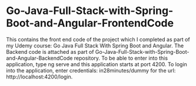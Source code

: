 # Go-Java-Full-Stack-with-Spring-Boot-and-Angular-FrontendCode
This contains the front end code of the project which I completed as part of my Udemy course: Go Java Full Stack With Spring Boot and Angular. The Backend code is attached as part of Go-Java-Full-Stack-with-Spring-Boot-and-Angular-BackendCode repository.
To be able to enter into this application, type ng serve and this application starts at port 4200. To login into the application, enter credentials: in28minutes/dummy for the url: http://localhost:4200/login.
